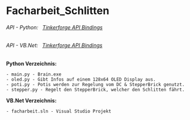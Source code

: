 # Facharbeit_Schlitten

###### API - Python:   [Tinkerforge API Bindings](https://www.tinkerforge.com/de/doc/Software/API_Bindings_Python.html#api-referenz-und-beispiele)
###### API - VB.Net:   [Tinkerforge API Bindings](https://www.tinkerforge.com/de/doc/Software/API_Bindings_VBNET.html#api-bindings-vbnet)

**Python Verzeichnis:**
```
- main.py - Brain.exe
- oled.py - Gibt Infos auf einem 128x64 OLED Display aus.
- poti.py - Potis werden zur Regelung vom DC & StepperBrick genutzt.
- stepper.py - Regelt den StepperBrick, welcher den Schlitten fährt.
```

**VB.Net Verzeichnis:**
```
- facharbeit.sln - Visual Studio Projekt
```
